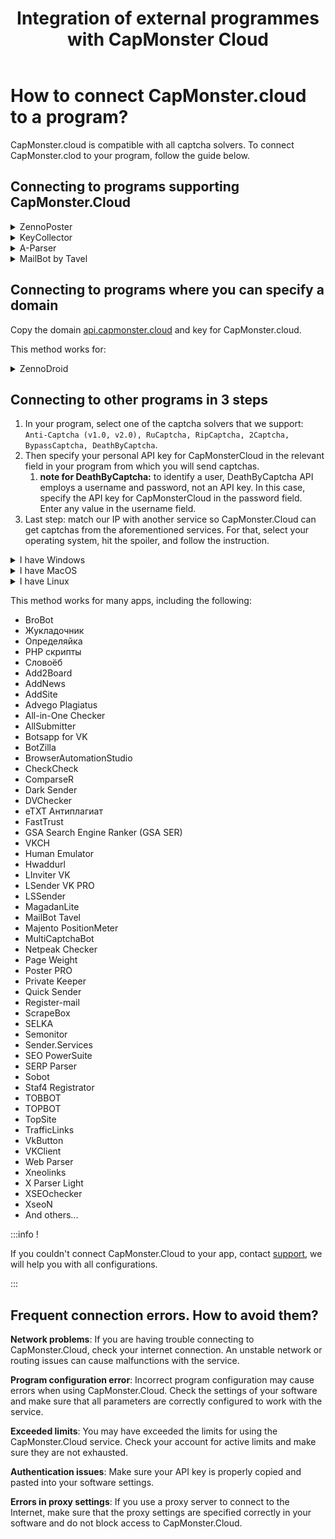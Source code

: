 ﻿---
sidebar_position: 1
sidebar_label: How to connect CapMonster.cloud to a program?
title: "Integration of external programmes with CapMonster Cloud"
description: "Detailed guide on how to integrate external programs with CapMonster.Cloud service for automatic captcha recognition and solving."
---

# How to connect CapMonster.cloud to a program?
CapMonster.cloud is compatible with all captcha solvers. To connect CapMonster.clod to your program, follow the guide below.

## Connecting to programs supporting CapMonster.Cloud
<details>
    <summary>ZennoPoster</summary>

![](./images/external-program/zennoposter.png)
</details>

<details>
    <summary>KeyCollector</summary>

Select “Use CapMonster.cloud” and enter your personal API key.

![](./images/external-program/Aspose.Words.65ffb1d6-0a55-415c-84ac-f87a8022a7cc.003.png)
</details>

<details>
    <summary>A-Parser</summary>

To solve a reCAPTCHA, select Util::ReCaptcha2 and specify the key for the Provider field.

![](./images/external-program/aparser.png) 

To solve standard captchas, select “Util::Antigate“ and specify “api.capmonster.cloud“ as the value for “Antigate domain“. In the "key" field, specify your personal API key.

![](./images/external-program/aparser2.png)
</details>

<details>
    <summary>MailBot by Tavel</summary>

![](./images/external-program/Aspose.Words.65ffb1d6-0a55-415c-84ac-f87a8022a7cc.006.png)
</details>

## Connecting to programs where you can specify a domain
Copy the domain [api.capmonster.cloud](https://api.capmonster.cloud) and key for CapMonster.cloud.

This method works for:

<details>
    <summary>ZennoDroid</summary>

![](./images/external-program/Aspose.Words.65ffb1d6-0a55-415c-84ac-f87a8022a7cc.007.png)
</details>

## Connecting to other programs in 3 steps
1. In your program, select one of the captcha solvers that we support:
   `Anti-Captcha (v1.0, v2.0), RuCaptcha, RipCaptcha, 2Captcha, BypassCaptcha, DeathByCaptcha`.
1. Then specify your personal API key for CapMonsterCloud in the relevant field in your program from which you will send captchas.
   1. **note for DeathByCaptcha:** to identify a user, DeathByCaptcha API employs a username and password, not an API key. In this case, specify the API key for CapMonsterCloud in the password field. Enter any value in the username field.
1. Last step: match our IP with another service so CapMonster.Cloud can get captchas from the aforementioned services. For that, select your operating system, hit the spoiler, and follow the instruction.

<details>
    <summary>I have Windows</summary>

Go here: C:\Windows\System32\drivers\etc\ and find the file **hosts**. Open it with Notepad and add the following lines to the document end:

```
# capmonster.cloud begin

65.21.216.235 rucaptcha.com

65.21.216.235 ripcaptcha.com

65.21.216.235 imacros2.rucaptcha.com

65.21.216.235 2captcha.com

65.21.216.235 imacros2.2captcha.com

65.21.216.235 dc.antigate.com

65.21.216.235 anti-captcha.net

65.21.216.235 antigate.com

65.21.216.235 anticaptcha.com

65.21.216.235 www.anti-captcha.net

65.21.216.235 www.antigate.com

65.21.216.235 www.anticaptcha.com

65.21.216.235 anti-captcha.com

65.21.216.235 api.anti-captcha.com

65.21.216.235 bypasscaptcha.com

65.21.216.235 www.bypasscaptcha.com

65.21.216.235 api.dbcapi.me

65.21.216.235 api.deathbycaptcha.com

65.21.216.235 api.deathbycaptcha.eu

65.21.216.235 api.dbc.me

# capmonster.cloud end
```
Save.
:::info
In some cases, you may need admin rights to save the file. In this case, you will have to follow this simple instructions:

1. Start typing "Notepad" in the search bar of your taskbar. Once the result is found, RMB-click on it and click "Run as administrator."

  ![](./images/external-program/Aspose.Words.65ffb1d6-0a55-415c-84ac-f87a8022a7cc.008.png)

1. In the Notepad upper menu, click File — Open and specify the path to "hosts": *C:\Windows\System32\drivers\etc.* If there are several files with this name in the folder, open the file that has no extension.
1. Make changes to "hosts" and then save the file in the menu.
:::

Try visiting any of these domains. If everything is correct, a white page will open. If you couldn't do it, contact [support](https://helpdesk.zennolab.com/conversation/new), we will help you with all configurations!
</details>

<details>
    <summary>I have MacOS</summary>

Open Terminal via Spotlight or Launchpad.

![](./images/external-program/Aspose.Words.65ffb1d6-0a55-415c-84ac-f87a8022a7cc.009.png) 

In the application window, enter the command for opening Nano text editor: `sudo nano /etc/hosts`

After you enter the command, click Enter, type your admin password, and hit Enter again.  

:::info
The process of entering the admin password is not shown. Just enter the password, click Enter, and you will get into the system. 
:::

Now you are in Nano text editor.

:::info
Neither mouse nor trackpad work here. You can only use the keyboard.
:::

Add the following lines to the end of the document:

```
# capmonster.cloud begin

65.21.216.235 rucaptcha.com

65.21.216.235 ripcaptcha.com

65.21.216.235 imacros2.rucaptcha.com

65.21.216.235 2captcha.com

65.21.216.235 imacros2.2captcha.com

65.21.216.235 dc.antigate.com

65.21.216.235 anti-captcha.net

65.21.216.235 antigate.com

65.21.216.235 anticaptcha.com

65.21.216.235 www.anti-captcha.net

65.21.216.235 www.antigate.com

65.21.216.235 www.anticaptcha.com

65.21.216.235 anti-captcha.com

65.21.216.235 api.anti-captcha.com

65.21.216.235 bypasscaptcha.com

65.21.216.235 www.bypasscaptcha.com

65.21.216.235 api.dbcapi.me

65.21.216.235 api.deathbycaptcha.com

65.21.216.235 api.deathbycaptcha.eu

65.21.216.235 api.dbc.me

# capmonster.cloud end
```

After changes are made, click Ctrl+O to apply them. After that, click Ctrl+X and Enter to leave the editor.

To see the changes, clear the DNS cache. For that, enter the command: `sudo killall -HUP mDNSResponder`. It will clear the DNS cache on your Mac, and the operating system will see the changes in Hosts.

Try visiting any of these domains. If everything is correct, a white page will open. If you couldn't do it, contact [support](https://helpdesk.zennolab.com/conversation/new), we will help you with all configurations.
</details>

<details>
    <summary>I have Linux</summary>

In the application window, enter the command for opening Nano text editor: `sudo nano /etc/hosts`

After you enter the command, click Enter. Now you are in Nano text editor.  

Add the following lines to the end of the document:
```
# capmonster.cloud begin

65.21.216.235 rucaptcha.com

65.21.216.235 ripcaptcha.com

65.21.216.235 imacros2.rucaptcha.com

65.21.216.235 2captcha.com

65.21.216.235 imacros2.2captcha.com

65.21.216.235 dc.antigate.com

65.21.216.235 anti-captcha.net

65.21.216.235 antigate.com

65.21.216.235 anticaptcha.com

65.21.216.235 www.anti-captcha.net

65.21.216.235 www.antigate.com

65.21.216.235 www.anticaptcha.com

65.21.216.235 anti-captcha.com

65.21.216.235 api.anti-captcha.com

65.21.216.235 bypasscaptcha.com

65.21.216.235 www.bypasscaptcha.com

65.21.216.235 api.dbcapi.me

65.21.216.235 api.deathbycaptcha.com

65.21.216.235 api.deathbycaptcha.eu

65.21.216.235 api.dbc.me

# capmonster.cloud end
```

After changes are made, click Ctrl+X and then Y to apply them.  

Try visiting any of these domains. If everything is correct, a white page will open. If you couldn't do it, contact [support](https://helpdesk.zennolab.com/conversation/new), we will help you with all configurations.
</details>

This method works for many apps, including the following:

- BroBot
- Жукладочник
- Определяйка
- PHP скрипты
- Словоёб
- Add2Board
- AddNews
- AddSite
- Advego Plagiatus
- All-in-One Checker
- AllSubmitter
- Botsapp for VK
- BotZilla
- BrowserAutomationStudio
- CheckCheck
- ComparseR
- Dark Sender
- DVChecker
- eTXT Антиплагиат
- FastTrust
- GSA Search Engine Ranker (GSA SER)
- VKCH
- Human Emulator
- Hwaddurl
- LInviter VK
- LSender VK PRO
- LSSender
- MagadanLite
- MailBot Tavel
- Majento PositionMeter
- MultiCaptchaBot
- Netpeak Checker
- Page Weight
- Poster PRO
- Private Keeper
- Quick Sender
- Register-mail
- ScrapeBox
- SELKA
- Semonitor
- Sender.Services
- SEO PowerSuite
- SERP Parser
- Sobot
- Staf4 Registrator
- TOBBOT
- TOPBOT
- TopSite
- TrafficLinks
- VkButton
- VKClient
- Web Parser
- Xneolinks
- X Parser Light
- XSEOchecker
- XseoN
- And others...

:::info !

If you couldn't connect CapMonster.Cloud to your app, contact [support](https://helpdesk.zennolab.com/conversation/new), we will help you with all configurations.

:::

## Frequent connection errors. How to avoid them?

**Network problems**: If you are having trouble connecting to CapMonster.Cloud, check your internet connection. An unstable network or routing issues can cause malfunctions with the service.

**Program configuration error**: Incorrect program configuration may cause errors when using CapMonster.Cloud. Check the settings of your software and make sure that all parameters are correctly configured to work with the service.

**Exceeded limits**: You may have exceeded the limits for using the CapMonster.Cloud service. Check your account for active limits and make sure they are not exhausted.

**Authentication issues**: Make sure your API key is properly copied and pasted into your software settings.

**Errors in proxy settings**: If you use a proxy server to connect to the Internet, make sure that the proxy settings are specified correctly in your software and do not block access to CapMonster.Cloud.
